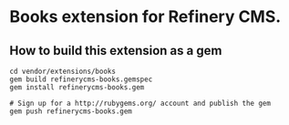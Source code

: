 # Books extension for Refinery CMS.

## How to build this extension as a gem

    cd vendor/extensions/books
    gem build refinerycms-books.gemspec
    gem install refinerycms-books.gem

    # Sign up for a http://rubygems.org/ account and publish the gem
    gem push refinerycms-books.gem